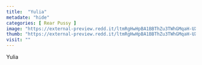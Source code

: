 ```yaml
---
title:  "Yulia"
metadate: "hide"
categories: [ Rear Pussy ]
image: "https://external-preview.redd.it/ltmRgHwHpBA1BBThZu3TWhGMqaH-UXShpoO0tfdbpZw.jpg?auto=webp&s=e626d0565d1bd91873c74c5394891e671c61e32b"
thumb: "https://external-preview.redd.it/ltmRgHwHpBA1BBThZu3TWhGMqaH-UXShpoO0tfdbpZw.jpg?width=640&crop=smart&auto=webp&s=788a0214d7cddb0d1e4952fac8b1a39fef678660"
visit: ""
---
```

Yulia
